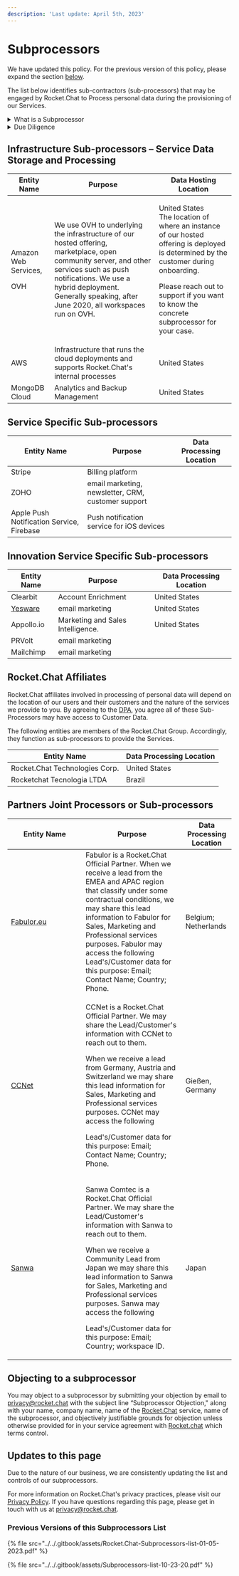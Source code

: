 ```yaml
---
description: 'Last update: April 5th, 2023'
---
```


# Subprocessors

We have updated this policy. For the previous version of this policy, please expand the section [below](subprocessors.md#previous-versions-of-this-subprocessors-list).

The list below identifies sub-contractors (sub-processors) that may be engaged by Rocket.Chat to Process personal data during the provisioning of our Services.

<details>

<summary>What is a Subprocessor</summary>

A sub-processor is a third-party data processor engaged by Rocket.Chat, including entities from within the Rocket.Chat Group, who has or potentially will have access to or process Service Data (which may contain Personal Data). Rocket.Chat engages different types of sub-processors to perform various functions as explained in the tables below.

</details>

<details>

<summary>Due Diligence</summary>

Rocket.Chat undertakes to use a commercially reasonable selection process by which it evaluates the security, privacy, and confidentiality practices of proposed sub-processors that will or may have access to or otherwise process Service Data.

</details>

## Infrastructure Sub-processors – Service Data Storage and Processing

| Entity Name                           | Purpose                                                                                                                                                                                                                                            | Data Hosting Location                                                                                                                                                                                                                        |
| ------------------------------------- | -------------------------------------------------------------------------------------------------------------------------------------------------------------------------------------------------------------------------------------------------- | -------------------------------------------------------------------------------------------------------------------------------------------------------------------------------------------------------------------------------------------- |
| <p>Amazon Web Services,</p><p>OVH</p> | We use OVH to underlying the infrastructure of our hosted offering, marketplace, open community server, and other services such as push notifications. We use a hybrid deployment. Generally speaking, after June 2020, all workspaces run on OVH. | <p>United States<br>The location of where an instance of our hosted offering is deployed is determined by the customer during onboarding.</p><p>Please reach out to support if you want to know the concrete subprocessor for your case.</p> |
| AWS                                   | Infrastructure that runs the cloud deployments and supports Rocket.Chat's internal processes                                                                                                                                                       | United States                                                                                                                                                                                                                                |
| MongoDB Cloud                         | Analytics and Backup Management                                                                                                                                                                                                                    | United States                                                                                                                                                                                                                                |

## Service Specific Sub-processors

| Entity Name                               | Purpose                                            | Data Processing Location |
| ----------------------------------------- | -------------------------------------------------- | ------------------------ |
| Stripe                                    | Billing platform                                   |                          |
| ZOHO                                      | email marketing, newsletter, CRM, customer support |                          |
| Apple Push Notification Service, Firebase | Push notification service for iOS devices          |                          |

## Innovation Service Specific Sub-processors

| Entity Name                         | Purpose                           | Data Processing Location |
| ----------------------------------- | --------------------------------- | ------------------------ |
| Clearbit                            | Account Enrichment                | United States            |
| [Yesware](https://www.yesware.com/) | email marketing                   | United States            |
| Appollo.io                          | Marketing and Sales Intelligence. | United States            |
| PRVolt                              | email marketing                   |                          |
| Mailchimp                           | email marketing                   |                          |

## Rocket.Chat Affiliates

Rocket.Chat affiliates involved in processing of personal data will depend on the location of our users and their customers and the nature of the services we provide to you. By agreeing to the [DPA](https://docs.rocket.chat/rocket.chat-privacy-and-security/data-processing-agreement), you agree all of these Sub-Processors may have access to Customer Data.&#x20;

The following entities are members of the Rocket.Chat Group. Accordingly, they function as sub-processors to provide the Services.

| Entity Name                    | Data Processing Location |
| ------------------------------ | ------------------------ |
| Rocket.Chat Technologies Corp. | United States            |
| Rocketchat Tecnologia LTDA     | Brazil                   |

## Partners Joint Processors or Sub-processors&#x20;

<table><thead><tr><th width="151.66666666666666">Entity Name</th><th>Purpose</th><th>Data Processing Location</th></tr></thead><tbody><tr><td><a href="https://fabulor.eu/en/support/contact/">Fabulor.eu</a></td><td>Fabulor is a Rocket.Chat Official Partner. When we receive a lead from the EMEA and APAC region that classify under some contractual conditions, we may share this lead information to Fabulor for Sales, Marketing and Professional services purposes. Fabulor may access the following Lead's/Customer data for this purpose: Email; Contact Name; Country; Phone.</td><td>Belgium; Netherlands</td></tr><tr><td><a href="https://www.ccnet.de/en/">CCNet</a></td><td><p>CCNet is a Rocket.Chat Official Partner. We may share the Lead/Customer's information with CCNet to reach out to them. </p><p>When we receive a lead from Germany, Austria and Switzerland we may share this lead information for Sales, Marketing and Professional services purposes. CCNet may access the following </p><p>Lead's/Customer data for this purpose: Email; Contact Name; Country; Phone. </p></td><td>Gießen, Germany</td></tr><tr><td><a href="https://www.sct.co.jp/english/">Sanwa</a></td><td><p>Sanwa Comtec is a Rocket.Chat Official Partner. We may share the Lead/Customer's information with Sanwa to reach out to them. </p><p>When we receive a Community Lead from Japan we may share this lead information to Sanwa for Sales, Marketing and Professional services purposes. Sanwa may access the following </p><p>Lead's/Customer data for this purpose: Email; Country; workspace ID. </p></td><td>Japan</td></tr></tbody></table>

## **Objecting to a subprocessor**

You may object to a subprocessor by submitting your objection by email to [privacy@rocket.chat](mailto:privacy@rocket.chat.com) with the subject line “Subprocessor Objection," along with your name, company name, name of the [Rocket.Chat](http://rocket.chat) service, name of the subprocessor, and objectively justifiable grounds for objection unless otherwise provided for in your service agreement with [Rocket.chat](http://rocket.chat) which terms control.

## Updates to this page

Due to the nature of our business, we are consistently updating the list and controls of our subprocessors.

For more information on Rocket.Chat's privacy practices, please visit our[ Privacy Policy](./). If you have questions regarding this page, please get in touch with us at privacy@rocket.chat.&#x20;

### Previous Versions of this Subprocessors List

{% file src="../../.gitbook/assets/Rocket.Chat-Subprocessors-list-01-05-2023.pdf" %}

{% file src="../../.gitbook/assets/Subprocessors-list-10-23-20.pdf" %}
